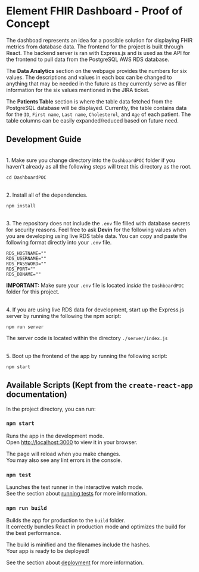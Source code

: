 # Element FHIR Dashboard - Proof of Concept

The dashboad represents an idea for a possible solution for displaying FHIR metrics from database data. The frontend for the project is built through React. The backend server is ran with Express.js and is used as the API for the frontend to pull data from the PostgreSQL AWS RDS database.

The **Data Analytics** section on the webpage provides the numbers for six values. The descriptions and values in each box can be changed to anything that may be needed in the future as they currently serve as filler information for the six values mentioned in the JIRA ticket.

The **Patients Table** section is where the table data fetched from the PostgreSQL database will be displayed. Currently, the table contains data for the `ID`, `First name`, `Last name`, `Cholesterol`, and `Age` of each patient. The table columns can be easily expanded/reduced based on future need.


## Development Guide

<br>1. Make sure you change directory into the `DashboardPOC` folder if you haven't already as all the following steps will treat this directory as the root.
```
cd DashboardPOC
```

<br>2. Install all of the dependencies.
```
npm install
```

<br>3. The repository does not include the `.env` file filled with database secrets for security reasons. Feel free to ask **Devin** for the following values when you are developing using live RDS table data. You can copy and paste the following format directly into your `.env` file.

```
RDS_HOSTNAME=""
RDS_USERNAME=""
RDS_PASSWORD=""
RDS_PORT=""
RDS_DBNAME=""
```
**IMPORTANT:** Make sure your `.env` file is located *inside* the `DashboardPOC` folder for this project.

<br>4. If you are using live RDS data for development, start up the Express.js server by running the following the npm script:
```
npm run server
```

The server code is located within the directory `./server/index.js`

<br>5. Boot up the frontend of the app by running the following script:
```
npm start
```

## Available Scripts (Kept from the `create-react-app` documentation)

In the project directory, you can run:

### `npm start`

Runs the app in the development mode.\
Open [http://localhost:3000](http://localhost:3000) to view it in your browser.

The page will reload when you make changes.\
You may also see any lint errors in the console.

### `npm test`

Launches the test runner in the interactive watch mode.\
See the section about [running tests](https://facebook.github.io/create-react-app/docs/running-tests) for more information.

### `npm run build`

Builds the app for production to the `build` folder.\
It correctly bundles React in production mode and optimizes the build for the best performance.

The build is minified and the filenames include the hashes.\
Your app is ready to be deployed!

See the section about [deployment](https://facebook.github.io/create-react-app/docs/deployment) for more information.
